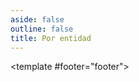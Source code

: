 ```yaml
---
aside: false
outline: false
title: Por entidad
---
```


<script setup>
import { useRoute } from 'vitepress'

const route = useRoute()
</script>

<OAOperation operation-id="get-finanzas-rendimientos-entidad">

<template #footer="footer">

<!--@include: ./parts/get-finanzas-rendimientos-entidad-footer.md -->

</template>

</OAOperation>
